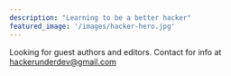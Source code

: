 ```yaml
---
description: "Learning to be a better hacker"
featured_image: '/images/hacker-hero.jpg'
---
```


Looking for guest authors and editors. Contact for info at [hackerunderdev@gmail.com](mailto:hackerunderdev@gmail.com)